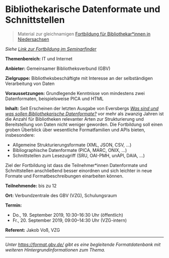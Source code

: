 # Bibliothekarische Datenformate und Schnittstellen

> Material zur gleichnamigen [Fortbildung für Bibliothekar*innen in Niedersachsen](http://www.bibfin.de/)

*Siehe [Link zur Fortbildung im Seminarfinder](http://www.bibfin.de/index.php?id=10&gwlbseminar%5Bseminarcontent%5D=271&gwlbseminar%5Baction%5D=show&cHash=d4376f2881f90044997b22743ecdacbf)*

**Themenbereich:** IT und Internet

**Anbieter:** Gemeinsamer Bibliotheksverbund (GBV)

**Zielgruppe:** Bibliotheksbeschäftigte mit Interesse an der selbständigen Verarbeitung von Daten

**Voraussetzungen:** Grundlegende Kenntnisse von mindestens zwei Datenformaten, beispielsweise PICA und HTML

**Inhalt:** Seit Erscheinen der letzten Ausgabe von Eversbergs *[Was sind und was sollen Bibliothekarische Datenformate?](http://www.allegro-c.de/formate/formneu.htm)* vor mehr als zwanzig Jahren ist die Anzahl für Bibliotheken relevanter Arten zur Strukturierung und Bereitstellung von Daten nicht weniger geworden. Die Fortbildung soll einen groben Überblick über wesentliche Formatfamilien und APIs bieten, insbesondere:

* Allgemeine Strukturierungsformate (XML, JSON, CSV, ...)
* Bibliographische Datenformate (PICA, MARC, ONIX, ...)
* Schnittstellen zum Lesezugriff (SRU, OAI-PMH, unAPI, DAIA, ...)

Ziel der Fortbildung ist dass die Teilnehmer\*innen Datenformate und Schnittstellen anschließend besser einordnen und sich leichter in neue Formate und Formatbeschreibungen einarbeiten können.

**Teilnehmende:** bis zu 12

**Ort:** Verbundzentrale des GBV (VZG), Schulungsraum

**Termin:** 
* Do., 19. September 2019, 10:30–16:30 Uhr (öffentlich)
* Fr., 20. September 2019, 09:00–14:30 Uhr (VZG-intern)

**Referent:** Jakob Voß, VZG

---

*Unter <https://format.gbv.de/> gibt es eine begleitende Formatdatenbank mit weiteren Hintergrundinformationen zum Thema.*

